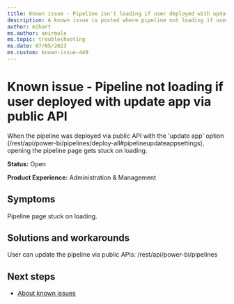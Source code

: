 ```yaml
---
title: Known issue - Pipeline isn't loading if user deployed with update app via public API
description: A known issue is posted where pipeline not loading if user deployed with update app via public API
author: mihart
ms.author: anirmale
ms.topic: troubleshooting 
ms.date: 07/05/2023
ms.custom: known-issue-449
---
```


# Known issue - Pipeline not loading if user deployed with update app via public API

When the pipeline was deployed via public API with the 'update app' option (/rest/api/power-bi/pipelines/deploy-all#pipelineupdateappsettings), opening the pipeline page gets stuck on loading.

**Status:** Open

**Product Experience:** Administration & Management

## Symptoms

Pipeline page stuck on loading.

## Solutions and workarounds

User can update the pipeline via public APIs: /rest/api/power-bi/pipelines

## Next steps

- [About known issues](https://support.fabric.microsoft.com/known-issues)

